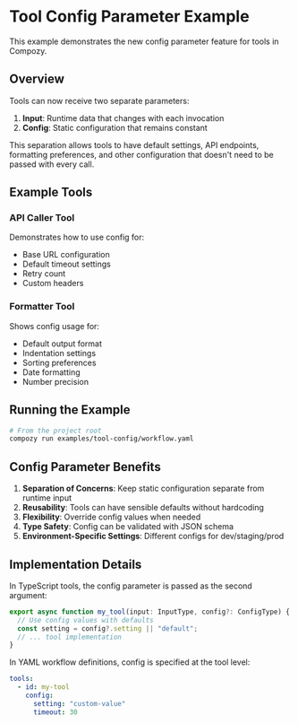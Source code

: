 # Tool Config Parameter Example

This example demonstrates the new config parameter feature for tools in Compozy.

## Overview

Tools can now receive two separate parameters:
1. **Input**: Runtime data that changes with each invocation
2. **Config**: Static configuration that remains constant

This separation allows tools to have default settings, API endpoints, formatting preferences, and other configuration that doesn't need to be passed with every call.

## Example Tools

### API Caller Tool

Demonstrates how to use config for:
- Base URL configuration
- Default timeout settings
- Retry count
- Custom headers

### Formatter Tool

Shows config usage for:
- Default output format
- Indentation settings
- Sorting preferences
- Date formatting
- Number precision

## Running the Example

```bash
# From the project root
compozy run examples/tool-config/workflow.yaml
```

## Config Parameter Benefits

1. **Separation of Concerns**: Keep static configuration separate from runtime input
2. **Reusability**: Tools can have sensible defaults without hardcoding
3. **Flexibility**: Override config values when needed
4. **Type Safety**: Config can be validated with JSON schema
5. **Environment-Specific Settings**: Different configs for dev/staging/prod

## Implementation Details

In TypeScript tools, the config parameter is passed as the second argument:

```typescript
export async function my_tool(input: InputType, config?: ConfigType) {
  // Use config values with defaults
  const setting = config?.setting || "default";
  // ... tool implementation
}
```

In YAML workflow definitions, config is specified at the tool level:

```yaml
tools:
  - id: my-tool
    config:
      setting: "custom-value"
      timeout: 30
```